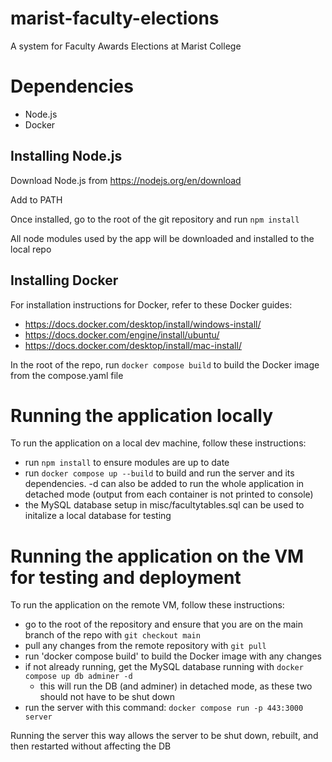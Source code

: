 # marist-faculty-elections
A system for Faculty Awards Elections at Marist College

# Dependencies
 - Node.js
 - Docker

## Installing Node.js
Download Node.js from https://nodejs.org/en/download

Add to PATH

Once installed, go to the root of the git repository and run `npm install`

All node modules used by the app will be downloaded and installed to the local repo

## Installing Docker
For installation instructions for Docker, refer to these Docker guides:
 - https://docs.docker.com/desktop/install/windows-install/
 - https://docs.docker.com/engine/install/ubuntu/
 - https://docs.docker.com/desktop/install/mac-install/

In the root of the repo, run `docker compose build` to build the Docker image from the compose.yaml file


# Running the application locally
To run the application on a local dev machine, follow these instructions:
 - run `npm install` to ensure modules are up to date
 - run `docker compose up --build` to build and run the server and its dependencies. -d can also be added to run the whole application in detached mode (output from each container is not printed to console)
 - the MySQL database setup in misc/facultytables.sql can be used to initalize a local database for testing

# Running the application on the VM for testing and deployment
To run the application on the remote VM, follow these instructions:
 - go to the root of the repository and ensure that you are on the main branch of the repo with `git checkout main`
 - pull any changes from the remote repository with `git pull`
 - run 'docker compose build' to build the Docker image with any changes
 - if not already running, get the MySQL database running with `docker compose up db adminer -d`
   - this will run the DB (and adminer) in detached mode, as these two should not have to be shut down
 - run the server with this command: `docker compose run -p 443:3000 server`

 Running the server this way allows the server to be shut down, rebuilt, and then restarted without affecting the DB